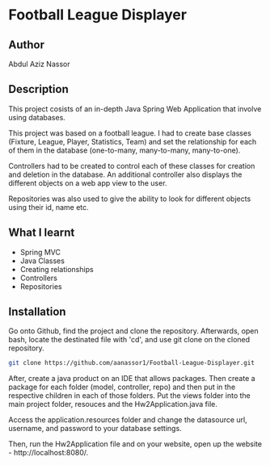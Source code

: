 # Football League Displayer
## Author
Abdul Aziz Nassor

## Description

This project cosists of an in-depth Java Spring Web Application that involve using databases.

This project was based on a football league. I had to create base classes (Fixture, League, Player, Statistics, Team) and set the relationship for each of them in the database (one-to-many, many-to-many, many-to-one).

Controllers had to be created to control each of these classes for creation and deletion in the database. An additional controller also displays the different objects on a web app view to the user.

Repositories was also used to give the ability to look for different objects using their id, name etc.

## What I learnt
* Spring MVC
* Java Classes
* Creating relationships
* Controllers
* Repositories

## Installation

Go onto Github, find the project and clone the repository.
Afterwards, open bash, locate the destinated file with 'cd', and use git clone on the cloned repository.

```bash
git clone https://github.com/aanassor1/Football-League-Displayer.git
```

After, create a java product on an IDE that allows packages. Then create a package for each folder (model, controller, repo) and then put in the respective children in each of those folders. Put the views folder into the main project folder, resouces and the Hw2Application.java file.

Access the application.resources folder and change the datasource url, username, and password to your database settings.

Then, run the Hw2Application file and on your website, open up the website - http://localhost:8080/.

